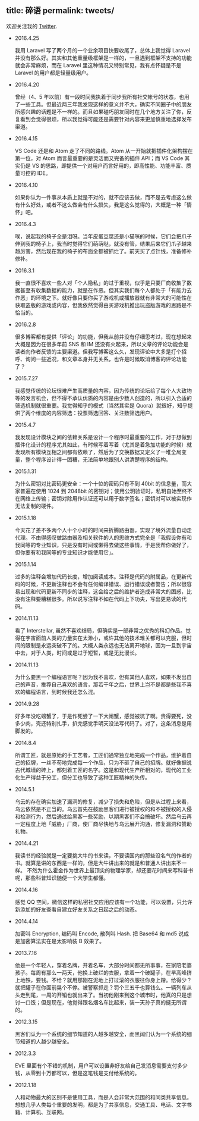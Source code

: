 title: 碎语
permalink: tweets/
---

欢迎关注我的 [Twitter](https://twitter.com/jysperm).

* 2016.4.25

    我用 Laravel 写了两个月的一个业余项目快要收尾了，总体上我觉得 Laravel 并没有那么好。其实和其他重量级框架是一样的，一旦遇到框架不支持的功能就会非常麻烦，而在 Laravel 里这种情况又特别常见，我有点怀疑是不是 Laravel 的用户都是轻量级用户。

* 2016.4.20

    曾经（4、5 年以前）有一段时间我执着于同步我所有社交帐号的状态，也用了一些工具。但最近两三年我发现这样的意义并不大，确实不同圈子中的朋友所感兴趣的话题是不一样的。而且如果碰巧朋友同时在几个地方关注了你，反复看到会觉得很烦，所以我觉得可能还是需要针对内容来更加慎重地选择发布渠道。

* 2016.4.15

    VS Code 还是和 Atom 走了不同的路线。Atom 从一开始就把插件化架构摆在第一位，对 Atom 而言最重要的是灵活而又完备的插件 API；而 VS Code 其实仍是 VS 的思路，即提供一个对用户而言好用的，即高性能、功能丰富、质量可控的 IDE。

* 2016.4.10

    如果你认为一件事从本质上就是不对的，就不应该去做，而不是去考虑这么做有什么好处，或者不这么做会有什么损失，我是这么觉得的，大概是一种「情怀」吧。

* 2016.4.3

    唉，说起我的椅子全是泪呀。当年皮蛋豆腐还是小猫咪的时候，它们会把爪子伸到我的椅子上，我当时觉得它们萌萌哒，就没有管，结果后来它们爪子越来越厉害，然后现在我的椅子的布面全都被抓烂了。前天买了点针线，准备修补修补。

* 2016.3.1

    我一直很不喜欢一些人对「个人隐私」的过于重视，似乎是只要厂商收集了数据甚至有收集数据的能力，就是在作恶。但其实我们每个人都处于「有能力去作恶」的环境之下。就好像只要你买了游戏机或播放器就有非常大的可能性在获取盗版的游戏或内容，但我依然觉得由买游戏机推出玩盗版游戏的思路是不恰当的。

* 2016.2.8

    很多博客都有提供「评论」的功能，但我从前并没有仔细思考过，现在想起来大概是因为在很多年前 SNS 和 IM 还没有火起来，所以文章的评论功能会是读者向作者反馈的主要渠道。但我写博客这么久，发现评论中大多是打个招呼、询问一些近况，和文章本身并无关系，也许是时候取消博客的评论功能了？

* 2015.7.27

    我感觉传统的论坛很难产生高质量的内容，因为传统的论坛给了每个人大致均等的发言机会，但不得不承认优质的内容是由少数人创造的，所以引入合适的筛选机制就很重要。我觉得知乎的模式（当然其实是 Quora）就很好，知乎提供了两个维度的内容筛选：投票筛选回答、关注数筛选用户。

* 2015.4.7

    我发现设计模块之间的依赖关系是设计一个程序时最重要的工作，对于想做到插件化设计的程序尤其如此，有时候写着写着（尤其是着急加功能的时候）就发现所有模块互相之间都有依赖了，然后为了交换数据又定义了一堆全局变量，整个程序设计得一团糟，无法简单地跟别人讲清楚程序的结构。

* 2015.1.31

    为什么密钥对比密码更安全：一个十位的密码只有不到 40bit 的信息量，而大家普遍在使用 1024 到 2048bit 的密钥对；使用公玥验证时，私玥自始至终不在网络上传输；密钥对除用作认证还可以用于数字签名；密钥对可以被实现作无法复制的硬件。

* 2015.1.18

    今天花了差不多两个人十个小时的时间来折腾路由器，实现了境外流量自动走代理。不由得感叹做路由器及相关软件的人的思维方式完全是「我假设你有和我同等的专业知识，只是没有时间或懒得去做这些事情，于是我帮你做好了，但你要有和我同等的专业知识才能使用它」。

* 2015.1.14

    过多的注释会增加代码长度，增加阅读成本。注释是代码的附属品，在更新代码的时候，不更新注释也不会有任何编译错误、运行错误或者警告；所以很容易出现和代码更新不同步的注释，这会给之后的维护者造成非常大的困惑，比没有注释要糟糕很多。所以说写注释不如在代码上下功夫，写出更易读的代码。

* 2014.11.13

    看了 Interstellar, 虽然不喜欢结局，但确实是一部非常之优秀的科幻作品。觉得在宇宙面前人类的力量实在太渺小，或许其他的技术难关都可以克服，但时间的限制是永远突破不了的。大概人类永远也无法离开地球，因为一旦到宇宙中去，对于人类，时间或是过于短暂，或是无比漫长。

* 2014.11.13

    为什么要黑一个编程语言呢？因为我不喜欢，但有其他人喜欢，如果不发出自己的声音，推荐自己喜欢的语言，那若干年之后，世界上岂不是都是些我不喜欢的编程语言，到时候我还怎么混。

* 2014.9.28

    好多年没吃螃蟹了，于是作死尝了一下大闸蟹，感觉被坑了啊。贵得要死，没多少肉，壳还特别扎手，扒完感觉手明天没法写代码了。对了，这条消息是用脚发的。

* 2014.8.4

    所谓工匠，就是原始的手工艺者，工匠们通常独立地完成一个作品，维护着自己的招牌，一丝不苟地完成每一个作品，只为不砸了自己的招牌。就好像据说古代城墙的砖上，都刻着工匠的名字。这是和现代生产所相对的，现代的工业化生产得益于分工，但分工也导致了这种工匠精神的失传。

* 2014.5.1

    乌云的存在确实加速了漏洞的修复，减少了损失和危险，但是从过程上来看，乌云依然是不正当的。乌云首先在鼓励黑客们进行被授权的和不被授权的入侵和检测行为，然后通过给黑客一些奖励，以期黑客们不会搞破坏。然后乌云再一定程度上地「威胁」厂商，使厂商尽快地与乌云展开沟通，修复漏洞和赞助礼物。

* 2014.4.21

    我读书的经验就是一定要挑大牛的书来读，不要读国内的那些没名气的作者的书。就算是讲的东西是一样的，但是大牛讲出来的就是和普通人讲出来不一样。 不然为什么霍金作为世界上最顶尖的物理学家，却还要花时间来写科普书呢，那些科普知识随便一个大学生都懂。

* 2014.4.16

    感觉 QQ 空间，微信这样的私密社交应用应该有一个功能，可以设置，只允许新添加的好友查看自建立好友关系之日起之后的动态。

* 2014.4.14

    加密叫 Encryption, 编码叫 Encode, 散列叫 Hash. 把 Base64 和 md5 说成是加密算法实在是太影响装 B 效果了。

* 2013.7.16

    他是一个年轻人，穿着名牌，开着名车，大部分时间都无所事事，在家陪老婆孩子。每周有那么一两天，他换上破烂的衣服，拿着一个破罐子，在早高峰挤上地铁，要钱。不给？就用那刚在泥地上打过滚的衣服往你身上蹭。给得少？就把罐子在你面前晃个不停。被警察抓走？罚个三五千也算钱么。一辆列车从头走到尾，一周的开销也就出来了。当初他刚来到这个城市时，他真的只是想讨一口饭；但是现在，他觉得跟名烟名车比起来，装一天孙子真的挺无所谓的。

* 2012.3.15

    黑客们认为一个系统的细节知道的人越多越安全，而黑阔们认为一个系统的细节知道的人越少越安全。

* 2012.3.3

    EVE 里面有个不错的机制，用户可以设置非好友给自己发消息需要支付多少钱，从零到十万都可以，但是这笔钱是支付给系统的。

* 2012.1.18

    人和动物最大的区别不是使用工具，而是人会非常大范围的和同类共享信息。想想几乎人类每个重要的发明，都是为了共享信息，交通工具、电话、文字书籍、计算机、互联网。
